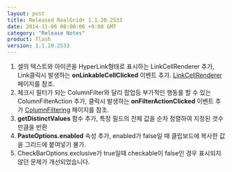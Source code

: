 ```yaml
---
layout: post
title: Released RealGrid+ 1.1.20.2533
date: 2014-11-06 00:00:00 +9:00 GMT
category: "Release Notes"
product: flash
version: 1.1.20.2533
---
```



1. 셀의 텍스트와 아이콘을 HyperLink형태로 표시하는 LinkCellRenderer 추가, Link클릭시 발생하는 **onLinkableCellClicked** 이벤트 추가. [LinkCellRenderer](http://demo.realgrid.com/Renderer/LinkCellRenderer/) 페이지를 참조.
2. 체크시 필터가 되는 ColumnFilter와 달리 팝업등 부가적인 행동를 할 수 있는 ColumnFilterAction 추가, 클릭시 발생하는 **onFilterActionClicked** 이벤트 추가 [ColumnFiltering](http://demo.realgrid.com/Columns/ColumnFiltering/) 페이지를 참조.
3. **getDistinctValues** 함수 추가, 특정 필드의 전체 값을 순차 정렬하여 지정된 갯수만큼을 반환
4. **PasteOptions.enabled** 속성 추가, enabled가 false일 때 클립보드에 복사한 값을 그리드에 붙여넣기 불가.
5. CheckBarOptions.exclusive가 true일때 checkable이 false인 경우 표시되지 않던 문제가 개선되었습니다.

